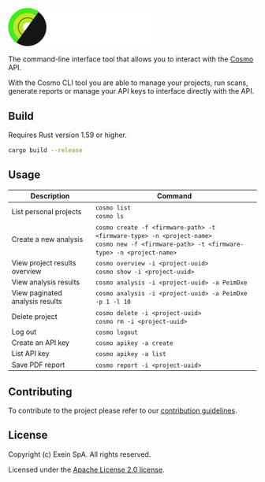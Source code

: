 <img width="300" src="res/cosmo-logo-exein_color_reverse.png" alt="Cosmo Exein Logo">

<br/>

The command-line interface tool that allows you to interact with the [Cosmo](https://cosmo.exein.io/) API. 

With the Cosmo CLI tool you are able to manage your projects, run scans, generate reports or manage your API keys to interface directly with the API.

## Build

Requires Rust version 1.59 or higher.
  
```bash
cargo build --release
```

## Usage 

| **Description**                 | **Command**                                                                                                                                   |
|---------------------------------|-----------------------------------------------------------------------------------------------------------------------------------------------|
| List personal projects          | `cosmo list`<br>`cosmo ls`                                                                                                                    |
| Create a new analysis           | `cosmo create -f <firmware-path> -t <firmware-type> -n <project-name>`<br>`cosmo new -f <firmware-path> -t <firmware-type> -n <project-name>` |
| View project results overview   | `cosmo overview -i <project-uuid>` <br>`cosmo show -i <project-uuid>`                                                                         |
| View analysis results           | `cosmo analysis -i <project-uuid> -a PeimDxe`                                                                                                 |
| View paginated analysis results | `cosmo analysis -i <project-uuid> -a PeimDxe -p 1 -l 10`                                                                                      |
| Delete project                  | `cosmo delete -i <project-uuid>`<br>`cosmo rm -i <project-uuid>`                                                                              |
| Log out                         | `cosmo logout`                                                                                                                                |
| Create an API key               | `cosmo apikey -a create`                                                                                                                      |
| List API key                    | `cosmo apikey -a list`                                                                                                                        |
| Save PDF report                 | `cosmo report -i <project-uuid>`                                                                                                              |

## Contributing

To contribute to the project please refer to our [contribution guidelines](./CONTRIBUTING.md).

## License

Copyright (c) Exein SpA. All rights reserved.

Licensed under the [Apache License 2.0 license](./LICENSE).
